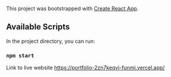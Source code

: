 This project was bootstrapped with [Create React App](https://github.com/facebook/create-react-app).

## Available Scripts

In the project directory, you can run:

### `npm start`


Link to live website https://portfolio-2zn7keqvj-funmi.vercel.app/
